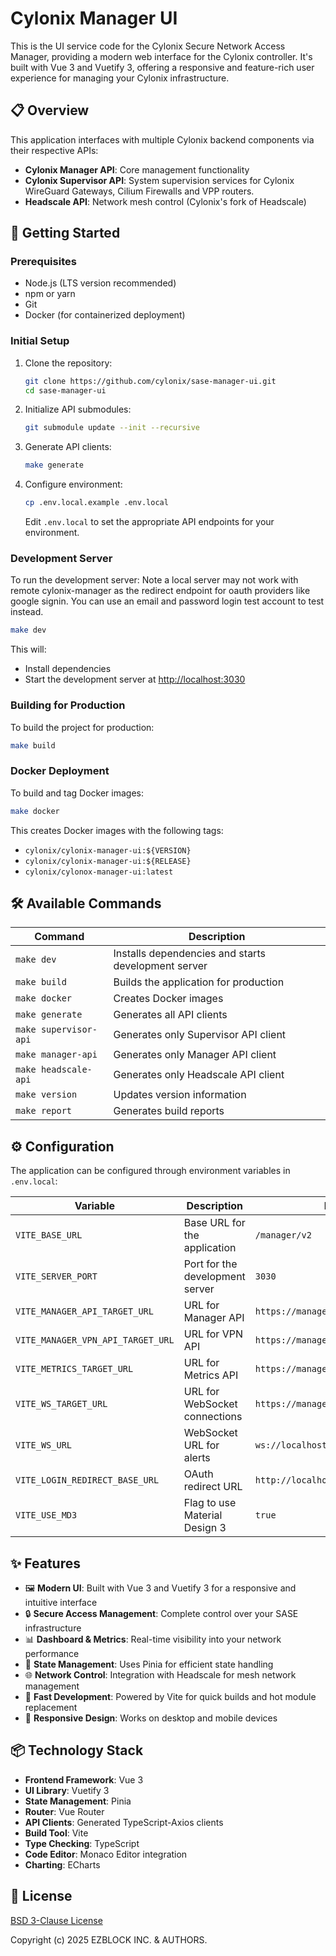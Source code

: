 # Cylonix Manager UI

This is the UI service code for the Cylonix Secure Network Access Manager, providing a modern web interface for the Cylonix controller. It's built with Vue 3 and Vuetify 3, offering a responsive and feature-rich user experience for managing your Cylonix infrastructure.

## 📋 Overview

This application interfaces with multiple Cylonix backend components via their respective APIs:

- **Cylonix Manager API**: Core management functionality
- **Cylonix Supervisor API**: System supervision services for Cylonix WireGuard Gateways, Cilium Firewalls and VPP routers.
- **Headscale API**: Network mesh control (Cylonix's fork of Headscale)

## 🚀 Getting Started

### Prerequisites

- Node.js (LTS version recommended)
- npm or yarn
- Git
- Docker (for containerized deployment)

### Initial Setup

1. Clone the repository:

   ```bash
   git clone https://github.com/cylonix/sase-manager-ui.git
   cd sase-manager-ui
   ```

2. Initialize API submodules:

   ```bash
   git submodule update --init --recursive
   ```

3. Generate API clients:

   ```bash
   make generate
   ```

4. Configure environment:

   ```bash
   cp .env.local.example .env.local
   ```

   Edit `.env.local` to set the appropriate API endpoints for your environment.

### Development Server

To run the development server:
Note a local server may not work with remote cylonix-manager as the
redirect endpoint for oauth providers like google signin. You can use
an email and password login test account to test instead.

```bash
make dev
```

This will:

- Install dependencies
- Start the development server at [http://localhost:3030](http://localhost:3030)

### Building for Production

To build the project for production:

```bash
make build
```

### Docker Deployment

To build and tag Docker images:

```bash
make docker
```

This creates Docker images with the following tags:

- `cylonix/cylonix-manager-ui:${VERSION}`
- `cylonix/cylonix-manager-ui:${RELEASE}`
- `cylonix/cylonox-manager-ui:latest`

## 🛠️ Available Commands

| Command | Description |
|---------|-------------|
| `make dev` | Installs dependencies and starts development server |
| `make build` | Builds the application for production |
| `make docker` | Creates Docker images |
| `make generate` | Generates all API clients |
| `make supervisor-api` | Generates only Supervisor API client |
| `make manager-api` | Generates only Manager API client |
| `make headscale-api` | Generates only Headscale API client |
| `make version` | Updates version information |
| `make report` | Generates build reports |

## ⚙️ Configuration

The application can be configured through environment variables in `.env.local`:

| Variable | Description | Example |
|----------|-------------|---------|
| `VITE_BASE_URL` | Base URL for the application | `/manager/v2` |
| `VITE_SERVER_PORT` | Port for the development server | `3030` |
| `VITE_MANAGER_API_TARGET_URL` | URL for Manager API | `https://manage.cylonix.io/` |
| `VITE_MANAGER_VPN_API_TARGET_URL` | URL for VPN API | `https://manage.cylonix.io/vpn` |
| `VITE_METRICS_TARGET_URL` | URL for Metrics API | `https://manage.cylonix.io/metrics` |
| `VITE_WS_TARGET_URL` | URL for WebSocket connections | `https://manage.cylonix.io/` |
| `VITE_WS_URL` | WebSocket URL for alerts | `ws://localhost:3030/ws/log/v1/alert` |
| `VITE_LOGIN_REDIRECT_BASE_URL` | OAuth redirect URL | `http://localhost:3030/oauth-success` |
| `VITE_USE_MD3` | Flag to use Material Design 3 | `true` |

## ✨ Features

- 🖼️ **Modern UI**: Built with Vue 3 and Vuetify 3 for a responsive and intuitive interface
- 🔒 **Secure Access Management**: Complete control over your SASE infrastructure
- 📊 **Dashboard & Metrics**: Real-time visibility into your network performance
- 🔄 **State Management**: Uses Pinia for efficient state handling
- 🌐 **Network Control**: Integration with Headscale for mesh network management
- 🚀 **Fast Development**: Powered by Vite for quick builds and hot module replacement
- 📱 **Responsive Design**: Works on desktop and mobile devices

## 📦 Technology Stack

- **Frontend Framework**: Vue 3
- **UI Library**: Vuetify 3
- **State Management**: Pinia
- **Router**: Vue Router
- **API Clients**: Generated TypeScript-Axios clients
- **Build Tool**: Vite
- **Type Checking**: TypeScript
- **Code Editor**: Monaco Editor integration
- **Charting**: ECharts

## 📄 License

[BSD 3-Clause License](./LICENSE)

Copyright (c) 2025 EZBLOCK INC. & AUTHORS.
